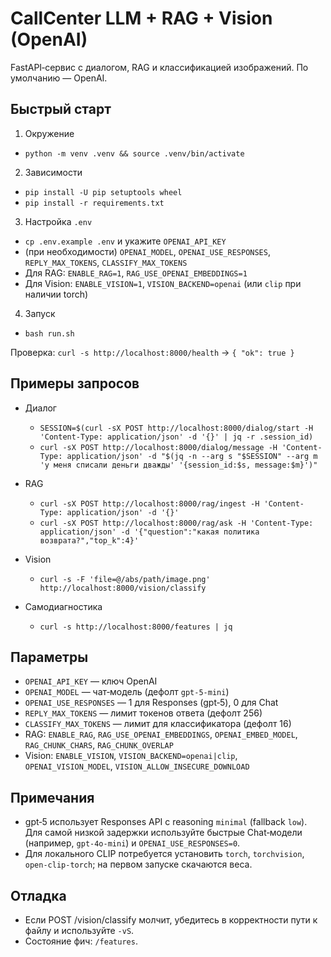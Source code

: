 # CallCenter LLM + RAG + Vision (OpenAI)

FastAPI‑сервис с диалогом, RAG и классификацией изображений. По умолчанию — OpenAI.

## Быстрый старт
1) Окружение
- `python -m venv .venv && source .venv/bin/activate`
2) Зависимости
- `pip install -U pip setuptools wheel`
- `pip install -r requirements.txt`
3) Настройка `.env`
- `cp .env.example .env` и укажите `OPENAI_API_KEY`
- (при необходимости) `OPENAI_MODEL`, `OPENAI_USE_RESPONSES`, `REPLY_MAX_TOKENS`, `CLASSIFY_MAX_TOKENS`
- Для RAG: `ENABLE_RAG=1`, `RAG_USE_OPENAI_EMBEDDINGS=1`
- Для Vision: `ENABLE_VISION=1`, `VISION_BACKEND=openai` (или `clip` при наличии torch)
4) Запуск
- `bash run.sh`

Проверка: `curl -s http://localhost:8000/health` → `{ "ok": true }`

## Примеры запросов
- Диалог
  - `SESSION=$(curl -sX POST http://localhost:8000/dialog/start -H 'Content-Type: application/json' -d '{}' | jq -r .session_id)`
  - `curl -sX POST http://localhost:8000/dialog/message -H 'Content-Type: application/json' -d "$(jq -n --arg s "$SESSION" --arg m 'у меня списали деньги дважды' '{session_id:$s, message:$m}')"`

- RAG
  - `curl -sX POST http://localhost:8000/rag/ingest -H 'Content-Type: application/json' -d '{}'`
  - `curl -sX POST http://localhost:8000/rag/ask -H 'Content-Type: application/json' -d '{"question":"какая политика возврата?","top_k":4}'`

- Vision
  - `curl -s -F 'file=@/abs/path/image.png' http://localhost:8000/vision/classify`

- Самодиагностика
  - `curl -s http://localhost:8000/features | jq`

## Параметры
- `OPENAI_API_KEY` — ключ OpenAI
- `OPENAI_MODEL` — чат‑модель (дефолт `gpt-5-mini`)
- `OPENAI_USE_RESPONSES` — 1 для Responses (gpt‑5), 0 для Chat
- `REPLY_MAX_TOKENS` — лимит токенов ответа (дефолт 256)
- `CLASSIFY_MAX_TOKENS` — лимит для классификатора (дефолт 16)
- RAG: `ENABLE_RAG`, `RAG_USE_OPENAI_EMBEDDINGS`, `OPENAI_EMBED_MODEL`, `RAG_CHUNK_CHARS`, `RAG_CHUNK_OVERLAP`
- Vision: `ENABLE_VISION`, `VISION_BACKEND=openai|clip`, `OPENAI_VISION_MODEL`, `VISION_ALLOW_INSECURE_DOWNLOAD`

## Примечания
- gpt‑5 использует Responses API с reasoning `minimal` (fallback `low`). Для самой низкой задержки используйте быстрые Chat‑модели (например, `gpt-4o-mini`) и `OPENAI_USE_RESPONSES=0`.
- Для локального CLIP потребуется установить `torch`, `torchvision`, `open-clip-torch`; на первом запуске скачаются веса.

## Отладка
- Если POST /vision/classify молчит, убедитесь в корректности пути к файлу и используйте `-vS`.
- Состояние фич: `/features`.
